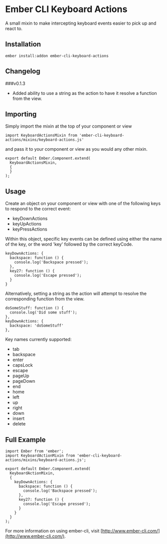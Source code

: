 # Ember CLI Keyboard Actions

A small mixin to make intercepting keyboard events easier
to pick up and react to.

## Installation

`ember install:addon ember-cli-keyboard-actions`

## Changelog

###v0.1.3

  - Added ability to use a string as the action to have it resolve
    a function from the view.

## Importing

Simply import the mixin at the top of your component or view

`import KeyboardActionsMixin from 'ember-cli-keyboard-actions/mixins/keyboard-actions.js'`

and pass it to your component or view as you would any other mixin.

```
export default Ember.Component.extend(
  KeyboardActionsMixin,
  {
  }
);
```

## Usage

Create an object on your component or view with one of the
following keys to respond to the correct event:

  - keyDownActions
  - keyUpActions
  - keyPressActions

Within this object, specific key events can be defined using
either the name of the key, or the word 'key' followed by
the correct keyCode.

```
keyDownActions: {
  backspace: function () {
    console.log('Backspace pressed');
  },
  key27: function () {
    console.log('Escape pressed');
  }
}
```

Alternatively, setting a string as the action will attempt
to resolve the corresponding function from the view.

```
doSomeStuff: function () {
  console.log('Did some stuff');
},
keyDownActions: {
  backspace: 'doSomeStuff'
},
```

Key names currently supported:
  - tab
  - backspace
  - enter
  - capsLock
  - escape
  - pageUp
  - pageDown
  - end
  - home
  - left
  - up
  - right
  - down
  - insert
  - delete

## Full Example

```
import Ember from 'ember';
import KeyboardActionMixin from 'ember-cli-keyboard-actions/mixins/keyboard-actions.js';

export default Ember.Component.extend(
  KeyboardActionMixin,
  {
    keyDownActions: {
      backspace: function () {
        console.log('Backspace pressed');
      },
      key27: function () {
        console.log('Escape pressed');
      }
    }
  }
);
```

For more information on using ember-cli, visit [http://www.ember-cli.com/](http://www.ember-cli.com/).
